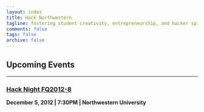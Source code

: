 ```yaml
---
layout: index
title: Hack Northwestern
tagline: fostering student creativity, entrepreneurship, and hacker spirit
comments: false
tags: false
archive: false
---
```


## Upcoming Events

---
 
### [Hack Night FQ2012-8](http://www.facebook.com/events/442430839150389/)
**December 5, 2012 | 7:30PM | Northwestern University**